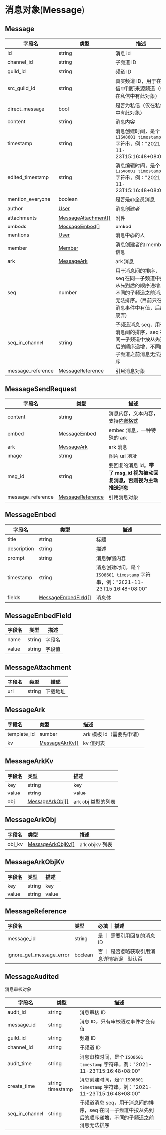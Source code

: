 # 消息对象(Message)

## Message

| 字段名           | 类型                                      | 描述                                                                                                                       |
| ---------------- | ----------------------------------------- | -------------------------------------------------------------------------------------------------------------------------- |
| id               | string                                    | 消息 id                                                                                                                    |
| channel_id       | string                                    | 子频道 ID                                                                                                                  |
| guild_id         | string                                    | 频道 ID                                                                                                                    |
| src_guild_id     | string                                    | 真实频道 ID，用于在私信中判断来源频道（仅在私信中有此对象）                                                                    |
| direct_message   | bool                                      | 是否为私信（仅在私信中有此对象）                                                                                             |
| content          | string                                    | 消息内容                                                                                                                   |
| timestamp        | string                                    | 消息创建时间，是个 `iISO8601 timestamp` 字符串，例："2021-11-23T15:16:48+08:00"                                            |
| edited_timestamp | string                                    | 消息编辑时间，是个 `iISO8601 timestamp` 字符串，例："2021-11-23T15:16:48+08:00"                                            |
| mention_everyone | boolean                                   | 是否是@全员消息                                                                                                            |
| author           | [User](/user#user)                        | 消息创建者                                                                                                                 |
| attachments      | [MessageAttachment[]](#messageattachment) | 附件                                                                                                                       |
| embeds           | [MessageEmbed[]](#messageembed)           | embed                                                                                                                      |
| mentions         | [User](/user#user)                        | 消息中@的人                                                                                                                |
| member           | [Member](d#member)                        | 消息创建者的 member 信息                                                                                                   |
| ark              | [MessageArk](#messageark)                 | ark 消息                                                                                                                   |
| seq              | number                                    | 用于消息间的排序，seq 在同一子频道中按从先到后的顺序递增，不同的子频道之前消息无法排序。(目前只在消息事件中有值，后续废弃) |
| seq_in_channel   | string                                    | 子频道消息 seq，用于消息间的排序，seq 在同一子频道中按从先到后的顺序递增，不同的子频道之前消息无法排序                     |
| message_reference| [MessageReference](#messagereference)     | 引用消息对象  |

## MessageSendRequest

| 字段名  | 类型                          | 描述                                                                    |
| ------- | ----------------------------- | ----------------------------------------------------------------------- |
| content | string                        | 消息内容，文本内容，支持[内嵌格式](message_format.md)                   |
| embed   | [MessageEmbed](#messageembed) | embed 消息，一种特殊的 ark                                              |
| ark     | [MessageArk](#messageark)     | ark 消息                                                                |
| image   | string                        | 图片 url 地址                                                           |
| msg_id  | string                        | 要回复的消息 id。**带了 msg_id 视为被动回复消息，否则视为主动推送消息** |
| message_reference| [MessageReference](#messagereference)     | 引用消息对象  |

## MessageEmbed

| 字段名      | 类型                                      | 描述                                                                           |
| ----------- | ----------------------------------------- | ------------------------------------------------------------------------------ |
| title       | string                                    | 标题                                                                           |
| description | string                                    | 描述                                                                           |
| prompt      | string                                    | 消息弹窗内容                                                                   |
| timestamp   | string                                    | 消息创建时间，是个 `ISO8601 timestamp` 字符串，例："2021-11-23T15:16:48+08:00" |
| fields      | [MessageEmbedField[]](#messageembedfield) | 消息体                                                                         |

## MessageEmbedField

| 字段名 | 类型   | 描述   |
| ------ | ------ | ------ |
| name   | string | 字段名 |
| value  | string | 字段值 |

## MessageAttachment

| 字段名 | 类型   | 描述     |
| ------ | ------ | -------- |
| url    | string | 下载地址 |

## MessageArk

| 字段名      | 类型                            | 描述                      |
| :---------- | :------------------------------ | :------------------------ |
| template_id | number                          | ark 模板 id（需要先申请） |
| kv          | [MessageAkrKv[]](#messagearkkv) | kv 值列表                 |

## MessageArkKv

| 字段名 | 类型                              | 描述               |
| :----- | :-------------------------------- | :----------------- |
| key    | string                            | key                |
| value  | string                            | value              |
| obj    | [MessageArkObj[]](#messagearkobj) | ark obj 类型的列表 |

## MessageArkObj

| 字段名 | 类型                               | 描述           |
| :----- | :--------------------------------- | :------------- |
| obj_kv | [MessageArkObjKv[]](#messageobjkv) | ark objkv 列表 |

## MessageArkObjKv

| 字段名 | 类型   | 描述  |
| :----- | :----- | :---- |
| key    | string | key   |
| value  | string | value |

## MessageReference

| 字段名                   | 类型    | 必填 ｜描述                                 |
| :----------------------- | :------ | :----------------------------------- |
| message_id               | string  | 是 ｜ 需要引用回复的消息 ID                |
| ignore_get_message_error | boolean | 否 ｜ 是否忽略获取引用消息详情错误，默认否 |

## MessageAudited

消息审核对象

| 字段名         | 类型             | 描述                                                                                                   |
| -------------- | ---------------- | ------------------------------------------------------------------------------------------------------ |
| audit_id       | string           | 消息审核 ID                                                                                            |
| message_id     | string           | 消息 ID，只有审核通过事件才会有值                                                                      |
| guild_id       | string           | 频道 ID                                                                                                |
| channel_id     | string           | 子频道 ID                                                                                              |
| audit_time     | string           | 消息审核时间，是个 `ISO8601 timestamp` 字符串，例："2021-11-23T15:16:48+08:00"                         |
| create_time    | string timestamp | 消息创建时间，是个 `ISO8601 timestamp` 字符串，例："2021-11-23T15:16:48+08:00"                         |
| seq_in_channel | string           | 子频道消息 seq，用于消息间的排序，seq 在同一子频道中按从先到后的顺序递增，不同的子频道之前消息无法排序 |
